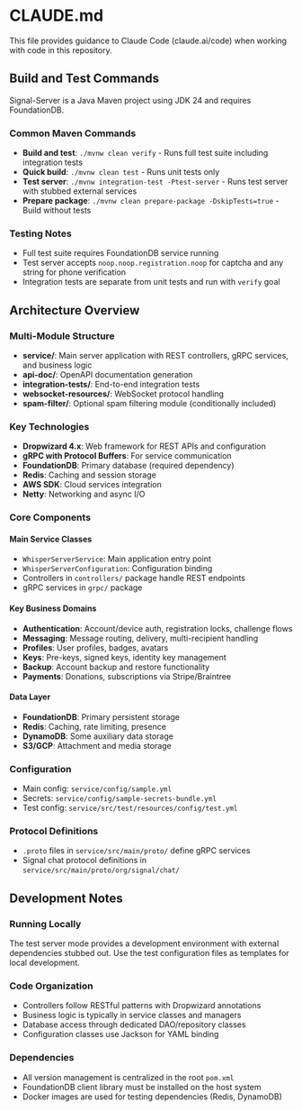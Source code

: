 # CLAUDE.md

This file provides guidance to Claude Code (claude.ai/code) when working with code in this repository.

## Build and Test Commands

Signal-Server is a Java Maven project using JDK 24 and requires FoundationDB.

### Common Maven Commands
- **Build and test**: `./mvnw clean verify` - Runs full test suite including integration tests
- **Quick build**: `./mvnw clean test` - Runs unit tests only
- **Test server**: `./mvnw integration-test -Ptest-server` - Runs test server with stubbed external services
- **Prepare package**: `./mvnw clean prepare-package -DskipTests=true` - Build without tests

### Testing Notes
- Full test suite requires FoundationDB service running
- Test server accepts `noop.noop.registration.noop` for captcha and any string for phone verification
- Integration tests are separate from unit tests and run with `verify` goal

## Architecture Overview

### Multi-Module Structure
- **service/**: Main server application with REST controllers, gRPC services, and business logic
- **api-doc/**: OpenAPI documentation generation
- **integration-tests/**: End-to-end integration tests
- **websocket-resources/**: WebSocket protocol handling
- **spam-filter/**: Optional spam filtering module (conditionally included)

### Key Technologies
- **Dropwizard 4.x**: Web framework for REST APIs and configuration
- **gRPC with Protocol Buffers**: For service communication
- **FoundationDB**: Primary database (required dependency)
- **Redis**: Caching and session storage
- **AWS SDK**: Cloud services integration
- **Netty**: Networking and async I/O

### Core Components

#### Main Service Classes
- `WhisperServerService`: Main application entry point
- `WhisperServerConfiguration`: Configuration binding
- Controllers in `controllers/` package handle REST endpoints
- gRPC services in `grpc/` package

#### Key Business Domains
- **Authentication**: Account/device auth, registration locks, challenge flows
- **Messaging**: Message routing, delivery, multi-recipient handling
- **Profiles**: User profiles, badges, avatars
- **Keys**: Pre-keys, signed keys, identity key management
- **Backup**: Account backup and restore functionality
- **Payments**: Donations, subscriptions via Stripe/Braintree

#### Data Layer
- **FoundationDB**: Primary persistent storage
- **Redis**: Caching, rate limiting, presence
- **DynamoDB**: Some auxiliary data storage
- **S3/GCP**: Attachment and media storage

### Configuration
- Main config: `service/config/sample.yml`
- Secrets: `service/config/sample-secrets-bundle.yml`
- Test config: `service/src/test/resources/config/test.yml`

### Protocol Definitions
- `.proto` files in `service/src/main/proto/` define gRPC services
- Signal chat protocol definitions in `service/src/main/proto/org/signal/chat/`

## Development Notes

### Running Locally
The test server mode provides a development environment with external dependencies stubbed out. Use the test configuration files as templates for local development.

### Code Organization
- Controllers follow RESTful patterns with Dropwizard annotations
- Business logic is typically in service classes and managers
- Database access through dedicated DAO/repository classes
- Configuration classes use Jackson for YAML binding

### Dependencies
- All version management is centralized in the root `pom.xml`
- FoundationDB client library must be installed on the host system
- Docker images are used for testing dependencies (Redis, DynamoDB)